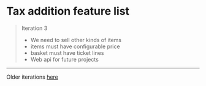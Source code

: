 # Tax addition feature list
> Iteration 3
>- We need to sell other kinds of items
>- items must have configurable price
>- basket must have ticket lines
>- Web api for future projects
---
Older iterations [here](./OldIterations.md)


